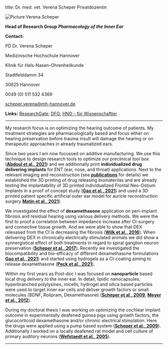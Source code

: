 title: Dr. med. vet. Verena Scheper
Privatdozentin

![Picture Verena Scheper](Verena.jpg)  
 
**Head of Research Group *Pharmacology of the Inner Ear***

**Contact:**

PD Dr. Verena Scheper
  
Medizinische Hochschule Hannover
	
Klinik für Hals-Nasen-Ohrenheilkunde
	
Stadtfelddamm 34

30625 Hannover

0049 (0) 511 532 4369

scheper.verena@mh-hannover.de


**Links:**
[ResearchGate](https://www.researchgate.net/profile/Verena_Scheper); [DFG](http://gepris.dfg.de/gepris/person/118496388); [HNO - für Wissenschaftler](https://www.mh-hannover.de/18058.html)

***

My research focus is on optimizing the hearing outcome of patients. My treatment strategies are pharmacologically based and focus either on hearing preservation before trauma insult will damage the hearing or on therapeutic approaches in already traumatized ears. 

Since two years I am now focussed on additive manufacturing. We use this technique to design research tools to optimize our preclinical tool box ([**Abdoul et al., 2021**](https://doi.org/10.1515/cdbme-2021-2114)) and we additionally print **individualized drug delivering implants** for ENT (ear, nose, and throat) applications. Next to the relevant imaging and reconstruction (see [**publications**](scheper/publications.html) for details) we established the 3D printing of drug releasing biomaterilas and are already testing the implantability of 3D printed individualized Frontal Neo-Ostium Implants in a proof of concept study ([**Gao et al., 2021**](https://doi.org/10.1515/cdbme-2021-2103)) and used a 3D printed patient specific artificial outer ear model for auricle reconstruction surgery [**Matin et al., 2021**](https://doi.org/10.18416/AMMM.2021.2109505)).    

We investigated the effect of **dexamethasone** application on peri-implant fibrosis and residual hearing using various delivery methods. We were the first to proof a correlation between impedance increase after CI-surgery and connective tissue growth. And we were able to show that DEX relesased from the CI is decreasing the fibrosis ([**Wilk et al., 2016**](http://www.ncbi.nlm.nih.gov/pubmed/26840740)). When delivering DEX in chronically electrically stimulated animals we did show a synnergistical effect of both treatments in regard to spiral ganglion neuron preservation ([**Scheper et al., 2017**](https://www.ncbi.nlm.nih.gov/pubmed/28859106)). 
Recently we investigated the biocompatibility and bio-efficacy of different dexamethasone formulations [**Gao et al., 2021**](https://doi.org/10.3390/biom11121896)) and started using hydrogels as a CI-coating aiming to release dexamethasone ([**Peck et al., 2021**](https://doi.org/10.1515/cdbme-2021-2198)).

Within my first years as Post-doc I was focused on **nanoparticle** based local drug delivery to the inner ear. In detail, lipidic nanocapsules, hyperbranched polylysines, micells, hydrogel and silica based particles were used to target inner ear cells and deliver growth factors or small molecules (BDNF, Rolipram, Dexamethasone) ([**Scheper et al., 2009**](http://www.futuremedicine.com/doi/abs/10.2217/nnm.09.41?url_ver=Z39.88-2003&rfr_id=ori%3Arid%3Acrossref.org&rfr_dat=cr_pub%3Dpubmed&), [**Meyer et al., 2012**](http://www.dovepress.com/lipidic-nanocapsule-drug-delivery-neuronal-protection-for-cochlear-imp-peer-reviewed-article-IJN)). 

During my doctoral thesis I was working on optimizing the cochlear implant outcome in experimentally deafened guinea pigs using growth factors, the glucocorticoid dexamethasone and/or chronic electrical stimulation. Here the drugs were applied using a pump based system ([**Scheper et al., 2009**](http://onlinelibrary.wiley.com/doi/10.1002/jnr.21964/abstract)). Additionally I worked on a locally deafened rat model and cell culture of primary auditory neurons ([**Wefstaedt et al., 2005**](http://journals.lww.com/neuroreport/pages/articleviewer.aspx?year=2005&issue=12190&article=00008&type=abstract)). 


***
